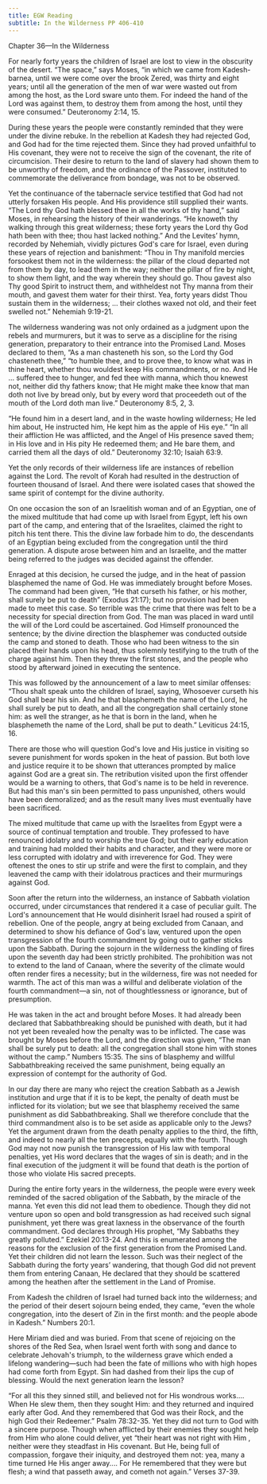 ```yaml
---
title: EGW Reading
subtitle: In the Wilderness PP 406-410
---
```


Chapter 36—In the Wilderness

For nearly forty years the children of Israel are lost to view in the obscurity of the desert. “The space,” says Moses, “in which we came from Kadesh-barnea, until we were come over the brook Zered, was thirty and eight years; until all the generation of the men of war were wasted out from among the host, as the Lord sware unto them. For indeed the hand of the Lord was against them, to destroy them from among the host, until they were consumed.” Deuteronomy 2:14, 15.

During these years the people were constantly reminded that they were under the divine rebuke. In the rebellion at Kadesh they had rejected God, and God had for the time rejected them. Since they had proved unfaithful to His covenant, they were not to receive the sign of the covenant, the rite of circumcision. Their desire to return to the land of slavery had shown them to be unworthy of freedom, and the ordinance of the Passover, instituted to commemorate the deliverance from bondage, was not to be observed.

Yet the continuance of the tabernacle service testified that God had not utterly forsaken His people. And His providence still supplied their wants. “The Lord thy God hath blessed thee in all the works of thy hand,” said Moses, in rehearsing the history of their wanderings. “He knoweth thy walking through this great wilderness; these forty years the Lord thy God hath been with thee; thou hast lacked nothing.” And the Levites’ hymn, recorded by Nehemiah, vividly pictures God's care for Israel, even during these years of rejection and banishment: “Thou in Thy manifold mercies forsookest them not in the wilderness: the pillar of the cloud departed not from them by day, to lead them in the way; neither the pillar of fire by night, to show them light, and the way wherein they should go. Thou gavest also Thy good Spirit to instruct them, and withheldest not Thy manna from their mouth, and gavest them water for their thirst. Yea, forty years didst Thou sustain them in the wilderness; ... their clothes waxed not old, and their feet swelled not.” Nehemiah 9:19-21.

The wilderness wandering was not only ordained as a judgment upon the rebels and murmurers, but it was to serve as a discipline for the rising generation, preparatory to their entrance into the Promised Land. Moses declared to them, “As a man chasteneth his son, so the Lord thy God chasteneth thee,” “to humble thee, and to prove thee, to know what was in thine heart, whether thou wouldest keep His commandments, or no. And He ... suffered thee to hunger, and fed thee with manna, which thou knewest not, neither did thy fathers know; that He might make thee know that man doth not live by bread only, but by every word that proceedeth out of the mouth of the Lord doth man live.” Deuteronomy 8:5, 2, 3.

“He found him in a desert land, and in the waste howling wilderness; He led him about, He instructed him, He kept him as the apple of His eye.” “In all their affliction He was afflicted, and the Angel of His presence saved them; in His love and in His pity He redeemed them; and He bare them, and carried them all the days of old.” Deuteronomy 32:10; Isaiah 63:9.

Yet the only records of their wilderness life are instances of rebellion against the Lord. The revolt of Korah had resulted in the destruction of fourteen thousand of Israel. And there were isolated cases that showed the same spirit of contempt for the divine authority.

On one occasion the son of an Israelitish woman and of an Egyptian, one of the mixed multitude that had come up with Israel from Egypt, left his own part of the camp, and entering that of the Israelites, claimed the right to pitch his tent there. This the divine law forbade him to do, the descendants of an Egyptian being excluded from the congregation until the third generation. A dispute arose between him and an Israelite, and the matter being referred to the judges was decided against the offender.

Enraged at this decision, he cursed the judge, and in the heat of passion blasphemed the name of God. He was immediately brought before Moses. The command had been given, “He that curseth his father, or his mother, shall surely be put to death” (Exodus 21:17); but no provision had been made to meet this case. So terrible was the crime that there was felt to be a necessity for special direction from God. The man was placed in ward until the will of the Lord could be ascertained. God Himself pronounced the sentence; by the divine direction the blasphemer was conducted outside the camp and stoned to death. Those who had been witness to the sin placed their hands upon his head, thus solemnly testifying to the truth of the charge against him. Then they threw the first stones, and the people who stood by afterward joined in executing the sentence.

This was followed by the announcement of a law to meet similar offenses: “Thou shalt speak unto the children of Israel, saying, Whosoever curseth his God shall bear his sin. And he that blasphemeth the name of the Lord, he shall surely be put to death, and all the congregation shall certainly stone him: as well the stranger, as he that is born in the land, when he blasphemeth the name of the Lord, shall be put to death.” Leviticus 24:15, 16.

There are those who will question God's love and His justice in visiting so severe punishment for words spoken in the heat of passion. But both love and justice require it to be shown that utterances prompted by malice against God are a great sin. The retribution visited upon the first offender would be a warning to others, that God's name is to be held in reverence. But had this man's sin been permitted to pass unpunished, others would have been demoralized; and as the result many lives must eventually have been sacrificed.

The mixed multitude that came up with the Israelites from Egypt were a source of continual temptation and trouble. They professed to have renounced idolatry and to worship the true God; but their early education and training had molded their habits and character, and they were more or less corrupted with idolatry and with irreverence for God. They were oftenest the ones to stir up strife and were the first to complain, and they leavened the camp with their idolatrous practices and their murmurings against God.

Soon after the return into the wilderness, an instance of Sabbath violation occurred, under circumstances that rendered it a case of peculiar guilt. The Lord's announcement that He would disinherit Israel had roused a spirit of rebellion. One of the people, angry at being excluded from Canaan, and determined to show his defiance of God's law, ventured upon the open transgression of the fourth commandment by going out to gather sticks upon the Sabbath. During the sojourn in the wilderness the kindling of fires upon the seventh day had been strictly prohibited. The prohibition was not to extend to the land of Canaan, where the severity of the climate would often render fires a necessity; but in the wilderness, fire was not needed for warmth. The act of this man was a willful and deliberate violation of the fourth commandment—a sin, not of thoughtlessness or ignorance, but of presumption.

He was taken in the act and brought before Moses. It had already been declared that Sabbathbreaking should be punished with death, but it had not yet been revealed how the penalty was to be inflicted. The case was brought by Moses before the Lord, and the direction was given, “The man shall be surely put to death: all the congregation shall stone him with stones without the camp.” Numbers 15:35. The sins of blasphemy and willful Sabbathbreaking received the same punishment, being equally an expression of contempt for the authority of God.

In our day there are many who reject the creation Sabbath as a Jewish institution and urge that if it is to be kept, the penalty of death must be inflicted for its violation; but we see that blasphemy received the same punishment as did Sabbathbreaking. Shall we therefore conclude that the third commandment also is to be set aside as applicable only to the Jews? Yet the argument drawn from the death penalty applies to the third, the fifth, and indeed to nearly all the ten precepts, equally with the fourth. Though God may not now punish the transgression of His law with temporal penalties, yet His word declares that the wages of sin is death; and in the final execution of the judgment it will be found that death is the portion of those who violate His sacred precepts.

During the entire forty years in the wilderness, the people were every week reminded of the sacred obligation of the Sabbath, by the miracle of the manna. Yet even this did not lead them to obedience. Though they did not venture upon so open and bold transgression as had received such signal punishment, yet there was great laxness in the observance of the fourth commandment. God declares through His prophet, “My Sabbaths they greatly polluted.” Ezekiel 20:13-24. And this is enumerated among the reasons for the exclusion of the first generation from the Promised Land. Yet their children did not learn the lesson. Such was their neglect of the Sabbath during the forty years’ wandering, that though God did not prevent them from entering Canaan, He declared that they should be scattered among the heathen after the settlement in the Land of Promise.

From Kadesh the children of Israel had turned back into the wilderness; and the period of their desert sojourn being ended, they came, “even the whole congregation, into the desert of Zin in the first month: and the people abode in Kadesh.” Numbers 20:1.

Here Miriam died and was buried. From that scene of rejoicing on the shores of the Red Sea, when Israel went forth with song and dance to celebrate Jehovah's triumph, to the wilderness grave which ended a lifelong wandering—such had been the fate of millions who with high hopes had come forth from Egypt. Sin had dashed from their lips the cup of blessing. Would the next generation learn the lesson?

“For all this they sinned still, and believed not for His wondrous works.... When He slew them, then they sought Him: and they returned and inquired early after God. And they remembered that God was their Rock, and the high God their Redeemer.” Psalm 78:32-35. Yet they did not turn to God with a sincere purpose. Though when afflicted by their enemies they sought help from Him who alone could deliver, yet “their heart was not right with Him , neither were they steadfast in His covenant. But He, being full of compassion, forgave their iniquity, and destroyed them not: yea, many a time turned He His anger away.... For He remembered that they were but flesh; a wind that passeth away, and cometh not again.” Verses 37-39.